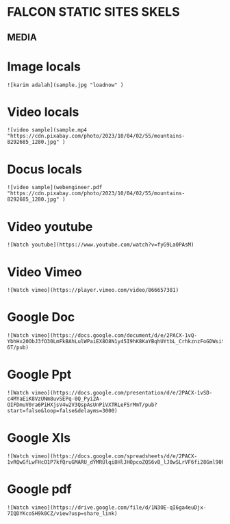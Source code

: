 # FALCON STATIC SITES SKELS


## MEDIA 

# Image locals
```
![karim adalah](sample.jpg "loadnow" )
```
# Video locals
```
![video sample](sample.mp4 "https://cdn.pixabay.com/photo/2023/10/04/02/55/mountains-8292685_1280.jpg" )
```

# Docus locals
```
![video sample](webengineer.pdf "https://cdn.pixabay.com/photo/2023/10/04/02/55/mountains-8292685_1280.jpg" )
```

# Video youtube
```
![Watch youtube](https://www.youtube.com/watch?v=fyG9La0PAsM)
```

# Video Vimeo
```
![Watch vimeo](https://player.vimeo.com/video/866657381)
```

# Google Doc
```
![Watch vimeo](https://docs.google.com/document/d/e/2PACX-1vQ-YbhHx20ObJ3fO30LmFkBAhLulWPaiEX8O8N1y45I9hK8KaYBqhUYtbL_CrhkznzFoGDWsitpa-6T/pub)
```

# Google Ppt
```
![Watch vimeo](https://docs.google.com/presentation/d/e/2PACX-1vSD-c4MYaEiK8VzUNm8uvSEPq-0Q_Pyi2A-OIFDmuV0ra6PiHXjsV4w2V3QspAsUnPiVXTRLeFSrMmT/pub?start=false&loop=false&delayms=3000)
```

# Google Xls
```
![Watch vimeo](https://docs.google.com/spreadsheets/d/e/2PACX-1vRQwGfLwFHcO1P7kfQruGMARU_dYMRUlqi8HlJHOpcoZQS6vB_lJ0wSLrVF6fi28Gml90FGnrGUje4a/pubhtml)
```

# Google pdf
```
![Watch vimeo](https://drive.google.com/file/d/1N3OE-qI6ga4euDjx-7IQDYKcoSH9k0CZ/view?usp=share_link)
```